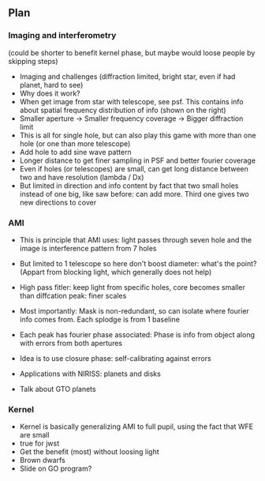 ## Plan

### Imaging and interferometry

(could be shorter to benefit kernel phase, but maybe would loose people by
skipping steps)

- Imaging and challenges (diffraction limited, bright star, even if had planet, hard to see)
- Why does it work?
- When get image from star with telescope, see psf. This contains info about
  spatial frequency distribution of info (shown on the right)
- Smaller aperture -> Smaller frequency coverage -> Bigger diffraction limit
- This is all for single hole, but can also play this game with more than one
  hole (or one than more telescope)
- Add hole to add sine wave pattern
- Longer distance to get finer sampling in PSF and better fourier coverage
- Even if holes (or telescopes) are small, can get long distance between two and
  have resolution (lambda / Dx)
- But limited in direction and info content by fact that two small holes instead
  of one big, like saw before: can add more. Third one gives two new directions
  to cover

### AMI
- This is principle that AMI uses: light passes through seven hole and the image
  is interference pattern from 7 holes
- But limited to 1 telescope so here don't boost diameter: what's the point?
  (Appart from blocking light, which generally does not help)
- High pass fitler: keep light from specific holes, core becomes smaller than
  diffcation peak: finer scales
- Most importantly: Mask is non-redundant, so can isolate where fourier info
  comes from. Each splodge is from 1 baseline
- Each peak has fourier phase associated: Phase is info from object along with
  errors from both apertures
- Idea is to use closure phase: self-calibrating against errors

- Applications with NIRISS: planets and disks
- Talk about GTO planets

### Kernel
- Kernel is basically generalizing AMI to full pupil, using the fact that WFE
  are small
- true for jwst
- Get the benefit (most) without loosing light
- Brown dwarfs
- Slide on GO program?
